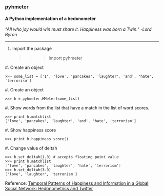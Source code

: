 ### pyhmeter ###
#### A Python implementation of a hedonometer ####

*"All who joy would win must share it. Happiness was born a Twin." -Lord Byron*
***

1. Import the package

    >>> import pyhmeter

#. Create an object

    >>> some_list = ['I', 'love', 'pancakes', 'laughter', 'and', 'hate', 'terrorism']

#. Create an object

    >>> h = pyhmeter.HMeter(some_list)

#. Show words from the list that have a match in the list of word scores.

    >>> print h.matchlist
    ['love', 'pancakes', 'laughter', 'and', 'hate', 'terrorism']

#. Show happiness score

    >>> print h.happiness_score()

#. Change value of deltah

    >>> h.set_deltah(1.0) # accepts floating point value
    >>> print h.matchlist
    ['love', 'pancakes', 'laughter', 'hate', 'terrorism']    
    >>> h.set_deltah(3.0)
    ['love', 'laughter', 'terrorism']

Reference: [Temporal Patterns of Happiness and Information in a Global Social Network: Hedonometrics and Twitter](http://www.plosone.org/article/info:doi/10.1371/journal.pone.0026752)
